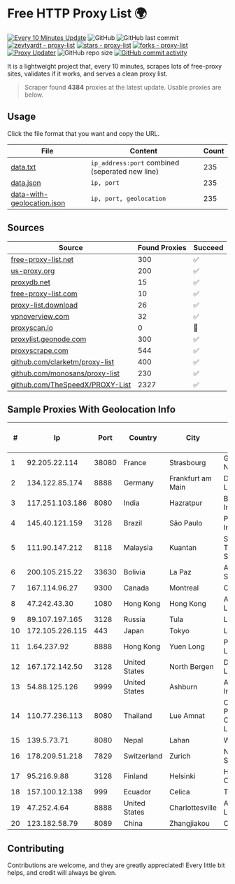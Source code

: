
# Free HTTP Proxy List 🌍

[![Every 10 Minutes Update](https://github.com/mertguvencli/http-proxy-list/actions/workflows/main.yml/badge.svg?branch=main)](https://github.com/mertguvencli/http-proxy-list/actions/workflows/main.yml)
![GitHub](https://img.shields.io/github/license/mertguvencli/http-proxy-list)
![GitHub last commit](https://img.shields.io/github/last-commit/mertguvencli/http-proxy-list)
[![zevtyardt - proxy-list](https://img.shields.io/static/v1?label=zevtyardt&message=proxy-list&color=blue&logo=github)](https://github.com/zevtyardt/proxy-list "Go to GitHub repo")
[![stars - proxy-list](https://img.shields.io/github/stars/zevtyardt/proxy-list?style=social)](https://github.com/zevtyardt/proxy-list)
[![forks - proxy-list](https://img.shields.io/github/forks/zevtyardt/proxy-list?style=social)](https://github.com/zevtyardt/proxy-list)
[![Proxy Updater](https://github.com/zevtyardt/proxy-list/workflows/Proxy%20Updater/badge.svg)](https://github.com/zevtyardt/proxy-list/actions?query=workflow:"Proxy+Updater")
![GitHub repo size](https://img.shields.io/github/repo-size/zevtyardt/proxy-list)
[![GitHub commit activity](https://img.shields.io/github/commit-activity/m/zevtyardt/proxy-list?logo=commits)](https://github.com/zevtyardt/proxy-list/commits/main)

It is a lightweight project that, every 10 minutes, scrapes lots of free-proxy sites, validates if it works, and serves a clean proxy list.

> Scraper found **4384** proxies at the latest update. Usable proxies are below.

## Usage

Click the file format that you want and copy the URL.

|File|Content|Count|
|----|-------|-----|
|[data.txt](https://raw.githubusercontent.com/mertguvencli/http-proxy-list/main/proxy-list/data.txt)|`ip_address:port` combined (seperated new line)|235|
|[data.json](https://raw.githubusercontent.com/mertguvencli/http-proxy-list/main/proxy-list/data.json)|`ip, port`|235|
|[data-with-geolocation.json](https://raw.githubusercontent.com/mertguvencli/http-proxy-list/main/proxy-list/data-with-geolocation.json)|`ip, port, geolocation`|235|

## Sources

|Source|Found Proxies|Succeed|
|------|-------------|-------|
|[free-proxy-list.net](https://free-proxy-list.net)|300|✅|
|[us-proxy.org](https://www.us-proxy.org)|200|✅|
|[proxydb.net](http://proxydb.net)|15|✅|
|[free-proxy-list.com](https://free-proxy-list.com/?page=&port=&type%5B%5D=http&type%5B%5D=https&up_time=0&search=Search)|10|✅|
|[proxy-list.download](https://www.proxy-list.download/HTTP)|26|✅|
|[vpnoverview.com](https://vpnoverview.com/privacy/anonymous-browsing/free-proxy-servers)|32|✅|
|[proxyscan.io](https://www.proxyscan.io)|0|🚫|
|[proxylist.geonode.com](https://proxylist.geonode.com/api/proxy-list?limit=300&page=1&sort_by=lastChecked&sort_type=desc&protocols=http,https)|300|✅|
|[proxyscrape.com](https://api.proxyscrape.com/v2/?request=displayproxies&protocol=http&timeout=10000&country=all&ssl=all&anonymity=all)|544|✅|
|[github.com/clarketm/proxy-list](https://raw.githubusercontent.com/clarketm/proxy-list/master/proxy-list-raw.txt)|400|✅|
|[github.com/monosans/proxy-list](https://raw.githubusercontent.com/monosans/proxy-list/main/proxies/http.txt)|230|✅|
|[github.com/TheSpeedX/PROXY-List](https://raw.githubusercontent.com/TheSpeedX/PROXY-List/master/http.txt)|2327|✅|


## Sample Proxies With Geolocation Info

|#|Ip|Port|Country|City|Internet Service Provider|
|-|--|----|-------|----|-------------------------|
|1|92.205.22.114|38080|France|Strasbourg|GD MASS Network|
|2|134.122.85.174|8888|Germany|Frankfurt am Main|DigitalOcean, LLC|
|3|117.251.103.186|8080|India|Hazratpur|BSNL Internet|
|4|145.40.121.159|3128|Brazil|São Paulo|Packet Host, Inc.|
|5|111.90.147.212|8118|Malaysia|Kuantan|Shinjiru Technology Sdn Bhd|
|6|200.105.215.22|33630|Bolivia|La Paz|AXS Bolivia S. A.|
|7|167.114.96.27|9300|Canada|Montreal|OVH SAS|
|8|47.242.43.30|1080|Hong Kong|Hong Kong|Alibaba.com LLC|
|9|89.107.197.165|3128|Russia|Tula|LLC TK Altair|
|10|172.105.226.115|443|Japan|Tokyo|Linode, LLC|
|11|1.64.237.92|8888|Hong Kong|Yuen Long|PCCW IMS Limited|
|12|167.172.142.50|3128|United States|North Bergen|DigitalOcean, LLC|
|13|54.88.125.126|9999|United States|Ashburn|Amazon.com, Inc.|
|14|110.77.236.113|8080|Thailand|Lue Amnat|CAT Telecom Public Company Limited|
|15|139.5.73.71|8080|Nepal|Lahan|WLINK|
|16|178.209.51.218|7829|Switzerland|Zurich|Nine Internet Solutions AG|
|17|95.216.9.88|3128|Finland|Helsinki|Hetzner Online GmbH|
|18|157.100.12.138|999|Ecuador|Celica|Telconet S.A|
|19|47.252.4.64|8888|United States|Charlottesville|Alibaba.com LLC|
|20|123.182.58.79|8089|China|Zhangjiakou|Chinanet|



## Contributing

Contributions are welcome, and they are greatly appreciated! Every
little bit helps, and credit will always be given.


